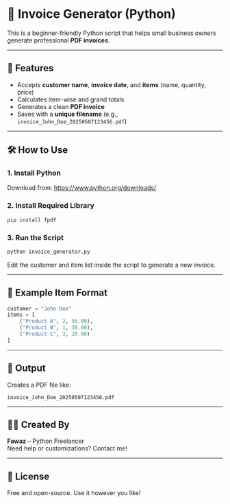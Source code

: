 # 🧾 Invoice Generator (Python)

This is a beginner-friendly Python script that helps small business owners generate professional **PDF invoices**.

---

## 🚀 Features

- Accepts **customer name**, **invoice date**, and **items** (name, quantity, price)
- Calculates item-wise and grand totals
- Generates a clean **PDF invoice**
- Saves with a **unique filename** (e.g., `invoice_John_Doe_20250507123456.pdf`)

---

## 🛠️ How to Use

### 1. Install Python

Download from: https://www.python.org/downloads/

### 2. Install Required Library

```bash
pip install fpdf
```

### 3. Run the Script

```bash
python invoice_generator.py
```

Edit the customer and item list inside the script to generate a new invoice.

---

## 🧾 Example Item Format

```python
customer = "John Doe"
items = [
    ("Product A", 2, 50.00),
    ("Product B", 1, 30.00),
    ("Product C", 3, 20.00)
]
```

---

## 📄 Output

Creates a PDF file like:
```
invoice_John_Doe_20250507123456.pdf
```

---

## 🙋‍♂️ Created By

**Fawaz** – Python Freelancer  
Need help or customizations? Contact me!

---

## 📄 License

Free and open-source. Use it however you like!
